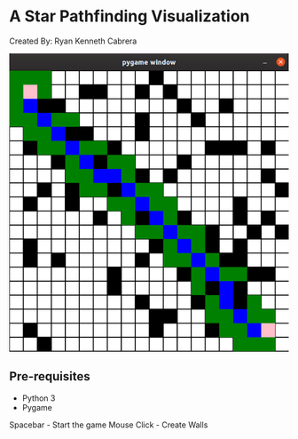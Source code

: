 # A Star Pathfinding Visualization

Created By: Ryan Kenneth Cabrera


![](images/astar.png)

## Pre-requisites 
- Python 3
- Pygame

Spacebar - Start the game
Mouse Click - Create Walls
